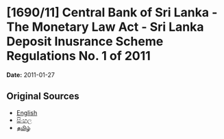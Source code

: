 # [1690/11] Central Bank of Sri Lanka - The Monetary Law Act - Sri Lanka Deposit Inusrance Scheme Regulations No. 1 of 2011

**Date:** 2011-01-27

## Original Sources

- [English](https://documents.gov.lk/view/extra-gazettes/2011/1/1690-11_E.pdf)
- [සිංහල](https://documents.gov.lk/view/extra-gazettes/2011/1/1690-11_S.pdf)
- [தமிழ்](https://documents.gov.lk/view/extra-gazettes/2011/1/1690-11_T.pdf)
